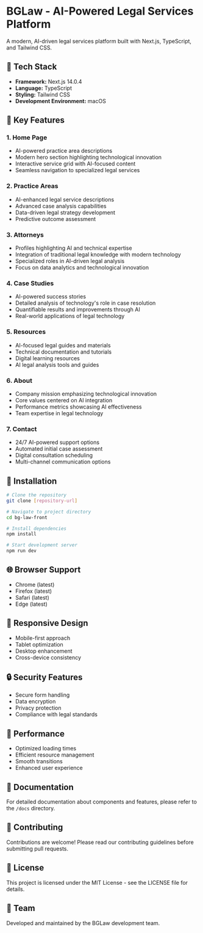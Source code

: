# BGLaw - AI-Powered Legal Services Platform

A modern, AI-driven legal services platform built with Next.js, TypeScript, and Tailwind CSS.

## 🚀 Tech Stack

- **Framework:** Next.js 14.0.4
- **Language:** TypeScript
- **Styling:** Tailwind CSS
- **Development Environment:** macOS

## 🌟 Key Features

### 1. Home Page
- AI-powered practice area descriptions
- Modern hero section highlighting technological innovation
- Interactive service grid with AI-focused content
- Seamless navigation to specialized legal services

### 2. Practice Areas
- AI-enhanced legal service descriptions
- Advanced case analysis capabilities
- Data-driven legal strategy development
- Predictive outcome assessment

### 3. Attorneys
- Profiles highlighting AI and technical expertise
- Integration of traditional legal knowledge with modern technology
- Specialized roles in AI-driven legal analysis
- Focus on data analytics and technological innovation

### 4. Case Studies
- AI-powered success stories
- Detailed analysis of technology's role in case resolution
- Quantifiable results and improvements through AI
- Real-world applications of legal technology

### 5. Resources
- AI-focused legal guides and materials
- Technical documentation and tutorials
- Digital learning resources
- AI legal analysis tools and guides

### 6. About
- Company mission emphasizing technological innovation
- Core values centered on AI integration
- Performance metrics showcasing AI effectiveness
- Team expertise in legal technology

### 7. Contact
- 24/7 AI-powered support options
- Automated initial case assessment
- Digital consultation scheduling
- Multi-channel communication options

## 🔧 Installation

```bash
# Clone the repository
git clone [repository-url]

# Navigate to project directory
cd bg-law-front

# Install dependencies
npm install

# Start development server
npm run dev
```

## 🌐 Browser Support

- Chrome (latest)
- Firefox (latest)
- Safari (latest)
- Edge (latest)

## 📱 Responsive Design

- Mobile-first approach
- Tablet optimization
- Desktop enhancement
- Cross-device consistency

## 🔒 Security Features

- Secure form handling
- Data encryption
- Privacy protection
- Compliance with legal standards

## 🚀 Performance

- Optimized loading times
- Efficient resource management
- Smooth transitions
- Enhanced user experience

## 📖 Documentation

For detailed documentation about components and features, please refer to the `/docs` directory.

## 🤝 Contributing

Contributions are welcome! Please read our contributing guidelines before submitting pull requests.

## 📄 License

This project is licensed under the MIT License - see the LICENSE file for details.

## 👥 Team

Developed and maintained by the BGLaw development team.
